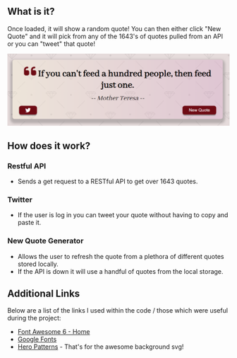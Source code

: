 ## What is it?

  Once loaded, it will show a random quote!
  You can then either click "New Quote" and it will pick from any of the 1643's of quotes pulled from an API or you can "tweet" that quote!

  ![Quote Generator Example](/ScreenShots/Capture.png)

## How does it work?

  ### Restful API
  - Sends a get request to a RESTful API to get over 1643 quotes.
  ### Twitter
  - If the user is log in you can tweet your quote without having to copy and paste it.
  ### New Quote Generator
  - Allows the user to refresh the quote from a plethora of different quotes stored locally.
  - If the API is down it will use a handful of quotes from the local storage.

## Additional Links

  Below are a list of the links I used within the code / those which were useful during the project:

  - [Font Awesome 6 - Home](https://fontawesome.com/)
  - [Google Fonts](https://fonts.google.com/)
  - [Hero Patterns](https://heropatterns.com/) - That's for the awesome background svg!
